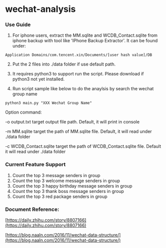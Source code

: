 # wechat-analysis

### Use Guide
1.	For iphone users, extract the MM.sqlite and WCDB_Contact.sqlite from iphone backup with tool like 'IPhone Backup Extractor'. It can be found under:

`Application Domains/com.tencent.xin/Documents/[user hash value]/DB`

2. Put the 2 files into ./data folder if use default path.

3. It requires python3 to support run the script. Please download if python3 not yet installed.

4. Run script sample like below to do the anaylsis by search the wechat group name

`python3 main.py "XXX Wechat Group Name"`

Option command:

-o output.txt target output file path. Default, it will print in console

-m MM.sqlite target the path of MM.sqlite file. Default, it will read under ./data folder

-c WCDB_Contact.sqlite target the path of WCDB_Contact.sqlite file. Default it will read under ./data folder

### Current Feature Support
1.	Count the top 3 message senders in group
2. Count the top 3 welcome message senders in group
3. Count the top 3 happy birthday message senders in group
4. Count the top 3 thank boss message senders in group
5. Count the top 3 red package senders in group

### Document Reference:

[https://daily.zhihu.com/story/8807166](https://daily.zhihu.com/story/8807166)

[https://blog.naaln.com/2016/11/wechat-data-structure/](https://blog.naaln.com/2016/11/wechat-data-structure/)
